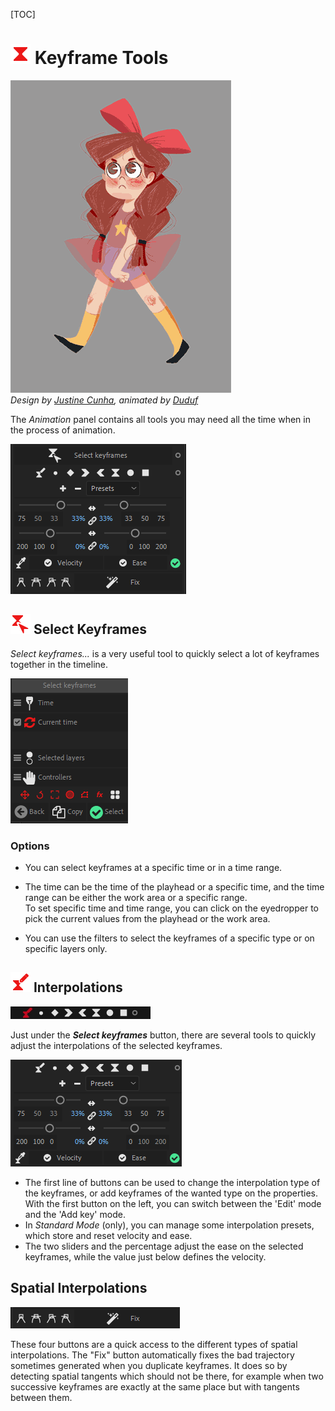 [TOC]

# ![Keyframe Icon](img\duik-icons\animation\w32_kbez_r.png) Keyframe Tools

![](img/examples/Angry-Girl_walk.gif)  
*Design by [Justine Cunha](https://www.artstation.com/jusdraw), animated by [Duduf](http://duduf.com)*

The *Animation* panel contains all tools you may need all the time when in the process of animation.
 
![Keyframe panel](img\duik-screenshots\S-Animation\S-Animation-Keyframes\Keyframe-panel.PNG) 

## ![SelectKeyframe Icon](img\duik-icons\keyframe-icon-r.png) Select Keyframes

*Select keyframes...* is a very useful tool to quickly select a lot of keyframes together in the timeline.

![SelectKeyframes panel](img\duik-screenshots\S-Animation\S-Animation-Keyframes\SelectKeyframes-panels.png)  

### Options

- You can select keyframes at a specific time or in a time range.

- The time can be the time of the playhead or a specific time, and the time range can be either the work area or a specific range.  
To set specific time and time range, you can click on the eyedropper to pick the current values from the playhead or the work area.

- You can use the filters to select the keyframes of a specific type or on specific layers only.

## ![Interpolation Icon](img\duik-icons\interpolation-icon-r.png) Interpolations

![keyframes anim](img\duik-screenshots\S-Animation\S-Animation-Keyframes\keyframes-anim.gif)

Just under the ***Select keyframes*** button, there are several tools to quickly adjust the interpolations of the selected keyframes.

![Interpolations panel](img\duik-screenshots\S-Animation\S-Animation-Keyframes\KeyframeInterpolation.PNG) 

- The first line of buttons can be used to change the interpolation type of the keyframes, or add keyframes of the wanted type on the properties. With the first button on the left, you can switch between the 'Edit' mode and the 'Add key' mode.
- In *Standard Mode* (only), you can manage some interpolation presets, which store and reset velocity and ease.
- The two sliders and the percentage adjust the ease on the selected keyframes, while the value just below defines the velocity.


## Spatial Interpolations

![](img\duik-screenshots\S-Animation\S-Animation-Keyframes\spatial-interpolations.png)

These four buttons are a quick access to the different types of spatial interpolations. The "Fix" button automatically fixes the bad trajectory sometimes generated when you duplicate keyframes. It does so by detecting spatial tangents which should not be there, for example when two successive keyframes are exactly at the same place but with tangents between them.